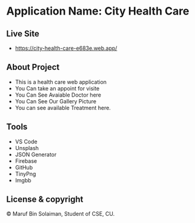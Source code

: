 # Application Name: City Health Care

## Live Site
* https://city-health-care-e683e.web.app/

## About Project
* This is a health care web application
* You Can take an appoint for visite
* You Can See Avaiable Doctor here
* You Can See Our Gallery Picture
* You can see available Treatment here.

## Tools
* VS Code
* Unsplash
* JSON Generator
* Firebase
* GitHub
* TinyPng
* Imgbb

## License & copyright
© Maruf Bin Solaiman, Student of CSE, CU.